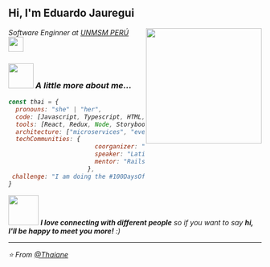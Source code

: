 <h2> Hi, I'm Eduardo Jauregui</h2>
<img align='right' src="https://images-wixmp-ed30a86b8c4ca887773594c2.wixmp.com/f/a110f124-0c24-4ec7-ab1e-7a3119650ccb/db10u2p-94d8c6d1-a98c-4373-92d2-a7b167239f80.gif?token=eyJ0eXAiOiJKV1QiLCJhbGciOiJIUzI1NiJ9.eyJzdWIiOiJ1cm46YXBwOjdlMGQxODg5ODIyNjQzNzNhNWYwZDQxNWVhMGQyNmUwIiwiaXNzIjoidXJuOmFwcDo3ZTBkMTg4OTgyMjY0MzczYTVmMGQ0MTVlYTBkMjZlMCIsIm9iaiI6W1t7InBhdGgiOiJcL2ZcL2ExMTBmMTI0LTBjMjQtNGVjNy1hYjFlLTdhMzExOTY1MGNjYlwvZGIxMHUycC05NGQ4YzZkMS1hOThjLTQzNzMtOTJkMi1hN2IxNjcyMzlmODAuZ2lmIn1dXSwiYXVkIjpbInVybjpzZXJ2aWNlOmZpbGUuZG93bmxvYWQiXX0.PcR1AO753BfeDcJuco-AVzf7BoGcHSx8n_du_U17EgY" width="230">
<p><em>Software Enginner at <a href="https://www.unmsm.edu.pe/">UNMSM PERÚ </a><img src="https://upload.wikimedia.org/wikipedia/commons/b/bb/Animated-Flag-Peru.gif" width="30"></br></p>


### <img src="https://media.giphy.com/media/VgCDAzcKvsR6OM0uWg/giphy.gif" width="50"> A little more about me...  

```javascript
const thai = {
  pronouns: "she" | "her",
  code: [Javascript, Typescript, HTML, CSS, Ruby, Python, Java],
  tools: [React, Redux, Node, Storybook, Styled-Components, Jest, Docker],
  architecture: ["microservices", "event-driven", "design system pattern"],
  techCommunities: {
                        coorganizer: "AfroPython",
                        speaker: "Latinity",
                        mentor: "RailsGirls POA"
                      },
 challenge: "I am doing the #100DaysOfCode challenge focused on react and typescript"
}
```

<img src="https://media.giphy.com/media/LnQjpWaON8nhr21vNW/giphy.gif" width="60"> <em><b>I love connecting with different people</b> so if you want to say <b>hi, I'll be happy to meet you more!</b> :)</em>

---

⭐️ From [@Thaiane](https://github.com/Thaiane)
